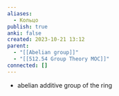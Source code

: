 ```yaml
---
aliases:
  - Кольцо
publish: true
anki: false
created: 2023-10-21 13:12
parent:
  - "[[Abelian group]]"
  - "[[512.54 Group Theory MOC]]"
connected: []
---
```


- abelian additive group of the ring



